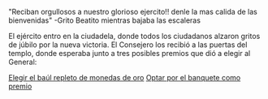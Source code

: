 "Reciban orgullosos a nuestro glorioso ejercito!! denle la mas calida de las bienvenidas"
-Grito Beatito mientras bajaba las escaleras

El ejército entro en la ciudadela, donde todos los ciudadanos alzaron gritos de júbilo
por la nueva victoria. El Consejero los recibió a las puertas del templo, donde esperaba
junto a tres posibles premios que dió a elegir al General:

[Elegir el baúl repleto de monedas de oro](/baul_oro/baul_oro.md)
[Optar por el banquete como premio](/banquete/banquete.md)
